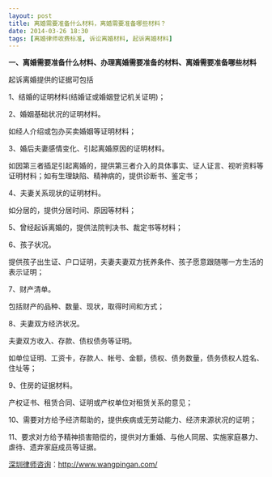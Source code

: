 ```yaml
---
layout: post
title: 离婚需要准备什么材料，离婚需要准备哪些材料？
date: 2014-03-26 18:30
tags: [离婚律师收费标准, 诉讼离婚材料, 起诉离婚材料]
---
```

<strong>一、离婚需要准备什么材料、办理离婚需要准备的材料、离婚需要准备哪些材料</strong>

起诉离婚提供的证据可包括

1、结婚的证明材料(结婚证或婚姻登记机关证明)；

2、婚姻基础状况的证明材料。

如经人介绍或包办买卖婚姻等证明材料；

3、婚后夫妻感情变化、引起离婚原因的证明材料。

如因第三者插足引起离婚的，提供第三者介入的具体事实、证人证言、视听资料等证明材料；如有生理缺陷、精神病的，提供诊断书、鉴定书；

4、夫妻关系现状的证明材料。

如分居的，提供分居时间、原因等材料；

5、曾经起诉离婚的，提供法院判决书、裁定书等材料；

6、孩子状况。

提供孩子出生证、户口证明，夫妻夫妻双方抚养条件、孩子愿意跟随哪一方生活的表示证明；

7、财产清单。

包括财产的品种、数量、现状，取得时间和方式；

8、夫妻双方经济状况。

夫妻双方收入、存款、债权债务等证明。

如单位证明、工资卡，存款人、帐号、金额，债权、债务数量，债务债权人姓名、住址等；

9、住房的证据材料。

产权证书、租赁合同、证明或产权单位对租赁关系的意见；

10、需要对方给予经济帮助的，提供疾病或无劳动能力、经济来源状况的证明；

11、要求对方给予精神损害赔偿的，提供对方重婚、与他人同居、实施家庭暴力、虐待、遗弃家庭成员等证据。

<a href="http://www.wangpingan.com/">深圳律师咨询</a>：<a href="http://www.wangpingan.com/">http://www.wangpingan.com/</a>


